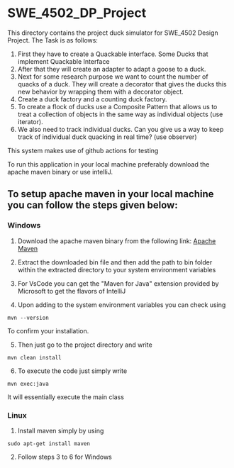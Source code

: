 # SWE_4502_DP_Project
This directory contains the project duck simulator for SWE_4502 Design Project. The Task is as follows:
1. First they have to create a Quackable interface. Some Ducks that implement Quackable
Interface
2. After that they will create an adapter to adapt a goose to a duck.
3. Next for some research purpose we want to count the number of quacks of a duck. They
will create a decorator that gives the ducks this new behavior by wrapping them with a
decorator object.
4. Create a duck factory and a counting duck factory.
5. To create a flock of ducks use a Composite Pattern that allows us to treat a collection of
objects in the same way as individual objects (use iterator).
6. We also need to track individual ducks. Can you give us a way to keep track of individual
duck quacking in real time? (use observer)

This system makes use of github actions for testing

To run this application in your local machine preferably download the apache maven binary or use intelliJ.

## To setup apache maven in your local machine you can follow the steps given below:

### Windows

1. Download the apache maven binary from the following link: [Apache Maven](https://maven.apache.org/download.cgi)

2. Extract the downloaded bin file and then add the path to bin folder within the extracted directory to your system environment variables

3. For VsCode you can get the "Maven for Java" extension provided by Microsoft to get the flavors of IntelliJ

4. Upon adding to the system environment variables you can check using 

```
mvn --version
```

To confirm your installation.

5. Then just go to the project directory and write 
```
mvn clean install
```

6. To execute the code just simply write
```
mvn exec:java
```
It will essentially execute the main class

### Linux

1. Install maven simply by using
```
sudo apt-get install maven
```

2. Follow steps 3 to 6 for Windows

